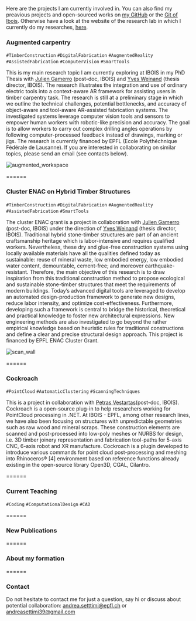 Here are the projects I am currently involved in. You can also find my preavious projects and open-sourced works on [my GitHub](https://github.com/9and3) or the [Git of Ibois](https://github.com/ibois-epfl). Otherwise have a look at the website of the research lab in which I currently do my researches, [here](https://www.epfl.ch/labs/ibois/).


### Augmented carpentry

`#TimberConstruction`
`#DigitalFabrication`
`#AugmentedReality`
`#AssistedFabrication`
`#ComputerVision`
`#SmartTools`

This is my main research topic I am currently exploring at IBOIS in my PhD Thesis with [Julien Gamerro](https://people.epfl.ch/julien.gamerro) (post-doc, IBOIS) and [Yves Weinand](https://people.epfl.ch/yves.weinand) (thesis director, IBOIS). 
The research illustrates the integration and use of ordinary electric tools into a context-aware AR framework for assisting users in timber carpentry task. The research is still at a preliminary stage in which we outline the technical challenges, potential bottlenecks, and accuracy of object-aware and tool-aware AR-assisted fabrication systems. The investigated systems leverage computer vision tools and sensors to empower human workers with robotic-like precision and accuracy. The goal is to allow workers to carry out complex drilling angles operations by following computer-processed feedback instead of drawings, marking or jigs. The research is currently financed by EPFL (Ecole Polythéchnique Fédérale de Lausanne). If you are interested in collaborating on similar topics, please send an email (see contacts below).

![augmented_workspace](/01_img/fig_13_integrated_augmented_workshop_NoText.png)

======

### Cluster ENAC on Hybrid Timber Structures

`#TimberConstruction`
`#DigitalFabrication`
`#AugmentedReality`
`#AssistedFabrication`
`#SmartTools`

The cluster ENAC grant is a project in collaboration with [Julien Gamerro](https://people.epfl.ch/julien.gamerro) (post-doc, IBOIS) under the direction of [Yves Weinand](https://people.epfl.ch/yves.weinand) (thesis director, IBOIS). 
Traditional hybrid stone-timber structures are part of an ancient craftsmanship heritage which is labor-intensive and requires qualified workers. Nevertheless, these dry and glue-free construction systems using locally available materials have all the qualities defined today as sustainable: reuse of mineral waste, low embodied energy, low embodied water content, demountable, cement-free; and moreover earthquake-resistant. Therefore, the main objective of this research is to draw inspiration from this traditional construction method to propose ecological and sustainable stone-timber structures that meet the requirements of modern buildings. Today’s advanced digital tools are leveraged to develop an automated design-production framework to generate new designs, reduce labor intensity, and optimize cost-effectiveness. Furthermore, developing such a framework is central to bridge the historical, theoretical and practical knowledge to foster new architectural expressions. New engineering methods are also investigated to go beyond the rather empirical knowledge based on heuristic rules for traditional constructions and define a clear and precise structural design approach. This project is financed by EPFL ENAC Cluster Grant.

![scan_wall](/02_vid_gif/vid_scanning_robot.gif)

======

### Cockroach

`#PointCloud`
`#AutomaticClustering`
`#ScanningTechniques`

This is a project in collaboration with [Petras Vestartas](https://people.epfl.ch/petras.vestartas?lang=en)(post-doc, IBOIS). Cockroach is a open-source plug-in to help researchers working for PointCloud processing in .NET. At IBOIS - EPFL, among other research lines, we have also been focusing on structures with unpredictable geometries such as raw wood and mineral scraps. These construction elements are scanned and post-processed into low-poly meshes or NURBS for design, i.e. 3D timber joinery representation and fabrication tool-paths for 5-axis CNC, 6-axis robot and XR manufacture. Cockroach is a plugin developed to introduce various commands for point cloud post-processing and meshing into Rhinoceros® [4] environment based on reference functions already existing in the open-source library Open3D, CGAL, Cilantro.

======

### Current Teaching

`#Coding`
`#ComputationalDesign`
`#CAD`


======

### New Publications

======

### About my formation

======

### Contact

Do not hesitate to contact me for just a question, say hi or discuss about potential collaboration: [andrea.setttimi@epfl.ch](andrea.setttimi@epfl.ch) or [andreasettimi39@gmail.com](andreasettimi39@gmail.com)

